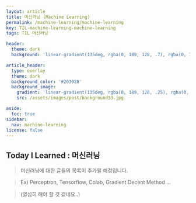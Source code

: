 ```yaml
---
layout: article
title: 머신러닝 (Machine Learning)
permalink: /machine-learning/machine-learning
key: TIL-machine-learning-machine-learning
tags: TIL 머신러닝

header:
  theme: dark
  background: 'linear-gradient(135deg, rgba(0, 189, 128, .7), rgba(0, 128, 255, .8))'

article_header:
  type: overlay
  theme: dark
  background_color: '#203028'
  background_image:
    gradient: 'linear-gradient(135deg, rgba(0, 189, 128, .25), rgba(0, 128, 255, .3))'
    src: /assets/images/post/background33.jpg

aside:
  toc: true
sidebar:
  nav: machine-learning
license: false
---
```


## Today I Learned : 머신러닝
<!--more-->

> 머신러닝에 대한 글들의 목록이 추가될 예정입니다.

> Ex) Perceptron, Tensorflow, Colab, Gradient Decent Method ...

> (열심히 해야 할 것 같네요..)
